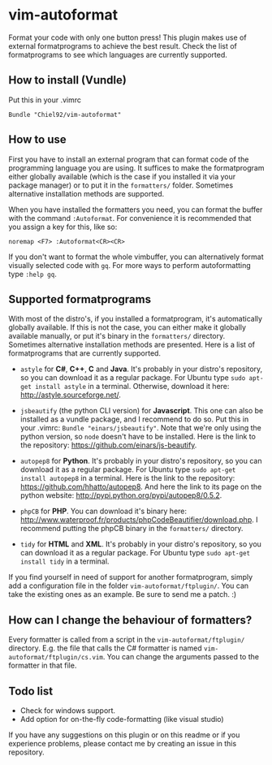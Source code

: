 vim-autoformat
==============
Format your code with only one button press!
This plugin makes use of external formatprograms to achieve the best result.
Check the list of formatprograms to see which languages are currently supported.

How to install (Vundle)
-----------------------
Put this in your .vimrc

```vim
Bundle "Chiel92/vim-autoformat"
```

How to use
----------
First you have to install an external program that can format code of the programming language you are using.
It suffices to make the formatprogram either globally available
(which is the case if you installed it via your package manager)
or to put it in the `formatters/` folder.
Sometimes alternative installation methods are supported.

When you have installed the formatters you need, you can format the buffer with the command `:Autoformat`.
For convenience it is recommended that you assign a key for this, like so:

```vim
noremap <F7> :Autoformat<CR><CR>
```

If you don't want to format the whole vimbuffer, you can alternatively format visually selected code with `gq`.
For more ways to perform autoformatting type `:help gq`.

Supported formatprograms
------------------------
With most of the distro's, if you installed a formatprogram, it's automatically globally available.
If this is not the case, you can either make it globally available manually, or put it's binary in the `formatters/` directory.
Sometimes alternative installation methods are presented.
Here is a list of formatprograms that are currently supported.

* `astyle` for __C#__, __C++__, __C__ and __Java__.
It's probably in your distro's repository, so you can download it as a regular package.
For Ubuntu type `sudo apt-get install astyle` in a terminal.
Otherwise, download it here: http://astyle.sourceforge.net/.

* `jsbeautify` (the python CLI version) for __Javascript__.
This one can also be installed as a vundle package, and I recommend to do so.
Put this in your .vimrc: `Bundle "einars/jsbeautify"`.
Note that we're only using the python version, so `node` doesn't have to be installed.
Here is the link to the repository: https://github.com/einars/js-beautify.

* `autopep8` for __Python__.
It's probably in your distro's repository, so you can download it as a regular package.
For Ubuntu type `sudo apt-get install autopep8` in a terminal.
Here is the link to the repository: https://github.com/hhatto/autopep8.
And here the link to its page on the python website: http://pypi.python.org/pypi/autopep8/0.5.2.

* `phpCB` for __PHP__.
You can download it's binary here:
http://www.waterproof.fr/products/phpCodeBeautifier/download.php.
I recommend putting the phpCB binary in the `formatters/` directory.

* `tidy` for __HTML__ and __XML__.
It's probably in your distro's repository, so you can download it as a regular package.
For Ubuntu type `sudo apt-get install tidy` in a terminal.

If you find yourself in need of support for another formatprogram, simply add a configuration file in the folder `vim-autoformat/ftplugin/`.
You can take the existing ones as an example.
Be sure to send me a patch. :)

How can I change the behaviour of formatters?
---------------------------------------------
Every formatter is called from a script in the `vim-autoformat/ftplugin/` directory.
E.g. the file that calls the C# formatter is named `vim-autoformat/ftplugin/cs.vim`.
You can change the arguments passed to the formatter in that file.

Todo list
---------
* Check for windows support.
* Add option for on-the-fly code-formatting (like visual studio)


If you have any suggestions on this plugin or on this readme or if you experience problems, please contact me by creating an issue in this repository.
